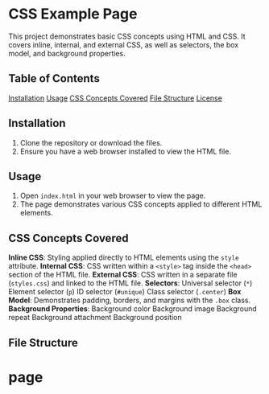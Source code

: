 # CSS Example Page

This project demonstrates basic CSS concepts using HTML and CSS. It covers inline, internal, and external CSS, as well as selectors, the box model, and background properties.

## Table of Contents

 [Installation](#installation)
 [Usage](#usage)
 [CSS Concepts Covered](#css-concepts-covered)
 [File Structure](#file-structure)
 [License](#license)

## Installation

1. Clone the repository or download the files.
2. Ensure you have a web browser installed to view the HTML file.

## Usage

1. Open `index.html` in your web browser to view the page.
2. The page demonstrates various CSS concepts applied to different HTML elements.

## CSS Concepts Covered
 **Inline CSS**: Styling applied directly to HTML elements using the `style` attribute.
 **Internal CSS**: CSS written within a `<style>` tag inside the `<head>` section of the HTML file.
 **External CSS**: CSS written in a separate file (`styles.css`) and linked to the HTML file.
 **Selectors**:
   Universal selector (`*`)
   Element selector (`p`)
   ID selector (`#unique`)
   Class selector (`.center`)
 **Box Model**: Demonstrates padding, borders, and margins with the `.box` class.
 **Background Properties**:
   Background color
   Background image
   Background repeat
   Background attachment
   Background position

## File Structure

# page
